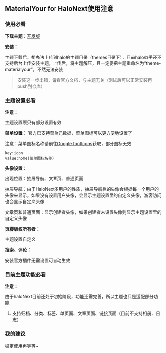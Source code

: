 ## MaterialYour for HaloNext使用注意

### 使用必看

**下载主题：**[开发版](https://github.com/daifiyum/halo-theme-MaterialYour/archive/refs/heads/next.zip)

**安装：**

主题下载后，想办法上传到halo的主题目录（themes目录下），目前halo似乎还不支持后台上传安装主题，上传后，将主题解压，且一定要把主题重命名为“theme-materialyour”，不然无法安装

> 安装这一步出错，请看官方文档，与主题无关（测试后可以正常安装再push到仓库）

### 主题设置必看

**注意：**

主题设置项只有部分设置有效

**菜单设置：**
官方已支持菜单元数据，菜单图标可以更方便地设置了

注意：菜单图标名称请前往[Google fontIcons](https://fonts.google.com/icons)获取，部分图标无效

```
key:icon
value:home(菜单图标名称)
```

**头像设置：**

出现位置：抽屉导航、文章页、普通页面

抽屉导航：由于HaloNext多用户的性质，抽屉导航栏的头像会根据每一个用户的头像来显示，如果没有设置用户头像，会显示主题设置里的自定义头像，游客访问也会显示自定义头像

文章页和普通页面：显示创建者头像，如果创建者未设置头像则显示主题设置里的自定义头像

**页脚版权所有者：**

主题设置自定义

**搜索、评论：**

安装官方插件无需设置可自动生效

### 目前主题功能必看

**注意：**

由于haloNext目前还处于初始阶段，功能还需完善，所以主题也只是适配部分功能

1. 支持归档、分类、标签、单页面、文章页面、链接页面（目前不支持相册、日志）

### 我的建议

稳定使用再等等~

